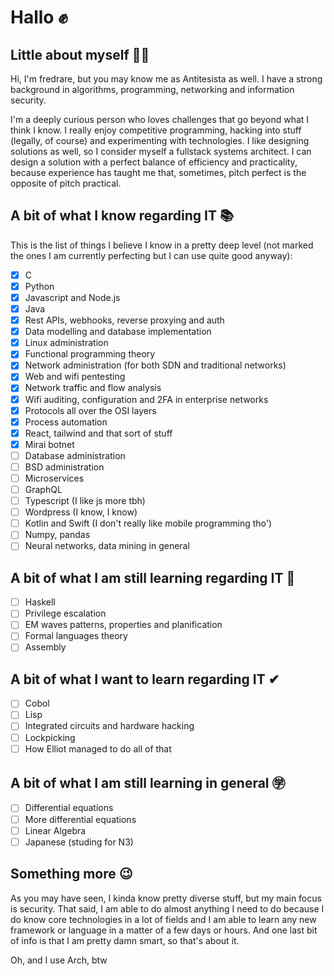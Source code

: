 # Hallo ✊
## Little about myself 🧙🏻
Hi, I'm fredrare, but you may know me as Antitesista as well. I have a strong background in algorithms, programming, networking and information security.

I'm a deeply curious person who loves challenges that go beyond what I think I know. I really enjoy competitive programming, hacking into stuff (legally, of course) and experimenting with technologies. I like designing solutions as well, so I consider myself a fullstack systems architect. I can design a solution with a perfect balance of efficiency and practicality, because experience has taught me that, sometimes, pitch perfect is the opposite of pitch practical.

## A bit of what I know regarding IT 📚
This is the list of things I believe I know in a pretty deep level (not marked the ones I am currently perfecting but I can use quite good anyway):
- [x] C
- [x] Python
- [x] Javascript and Node.js
- [x] Java
- [x] Rest APIs, webhooks, reverse proxying and auth
- [x] Data modelling and database implementation
- [x] Linux administration
- [x] Functional programming theory
- [x] Network administration (for both SDN and traditional networks)
- [x] Web and wifi pentesting
- [x] Network traffic and flow analysis
- [x] Wifi auditing, configuration and 2FA in enterprise networks
- [x] Protocols all over the OSI layers
- [x] Process automation
- [x] React, tailwind and that sort of stuff
- [x] Mirai botnet
- [ ] Database administration
- [ ] BSD administration
- [ ] Microservices
- [ ] GraphQL
- [ ] Typescript (I like js more tbh)
- [ ] Wordpress (I know, I know)
- [ ] Kotlin and Swift (I don't really like mobile programming tho')
- [ ] Numpy, pandas
- [ ] Neural networks, data mining in general

## A bit of what I am still learning regarding IT 📓
- [ ] Haskell
- [ ] Privilege escalation
- [ ] EM waves patterns, properties and planification
- [ ] Formal languages theory
- [ ] Assembly

## A bit of what I want to learn regarding IT ✔︎
- [ ] Cobol
- [ ] Lisp
- [ ] Integrated circuits and hardware hacking
- [ ] Lockpicking
- [ ] How Elliot managed to do all of that

## A bit of what I am still learning in general ㊫
- [ ] Differential equations
- [ ] More differential equations
- [ ] Linear Algebra
- [ ] Japanese (studing for N3)

## Something more 😉
As you may have seen, I kinda know pretty diverse stuff, but my main focus is security. That said, I am able to do almost anything I need to do because I do know core technologies in a lot of fields and I am able to learn any new framework or language in a matter of a few days or hours. And one last bit of info is that I am pretty damn smart, so that's about it.

Oh, and I use Arch, btw
